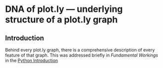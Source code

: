 # DNA of plot.ly — underlying structure of a plot.ly graph

## Introduction
Behind every plot.ly graph, there is a comprehensive description of every feature of that graph.  This was addressed briefly in *Fundamental Workings* in the [Python Introduction](./intro.md) 